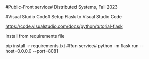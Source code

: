 #Public-Front service#
Distributed Systems, Fall 2023

#Visual Studio Code#
Setup Flask to Visual Studio Code

https://code.visualstudio.com/docs/python/tutorial-flask

Install from requirements file

pip install -r requirements.txt
#Run service#
python -m flask run --host=0.0.0.0 --port=8081
##

